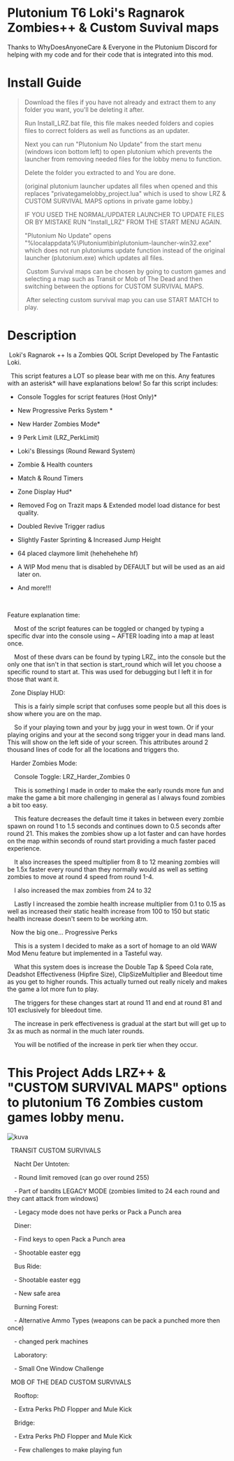 # Plutonium T6 Loki's Ragnarok Zombies++ & Custom Suvival maps

Thanks to WhyDoesAnyoneCare & Everyone in the Plutonium Discord for helping with my code and for their code that is integrated into this mod.

# Install Guide

> Download the files if you have not already and extract them to any folder you want, you'll be deleting it after.
> 
> Run Install_LRZ.bat file, this file makes needed folders and copies files to correct folders as well as functions as an updater.
> 
> Next you can run "Plutonium No Update" from the start menu (windows icon bottom left) to open plutonium which prevents the launcher from removing needed files for the lobby menu to function.
> 
> Delete the folder you extracted to and You are done.
> 
> (original plutonium launcher updates all files when opened and this replaces "privategamelobby_project.lua" which is used to show LRZ & CUSTOM SURVIVAL MAPS options in private game lobby.)
> 
> IF YOU USED THE NORMAL/UPDATER LAUNCHER TO UPDATE FILES OR BY MISTAKE RUN "Install_LRZ" FROM THE START MENU AGAIN.
> 
> "Plutonium No Update" opens "%localappdata%\Plutonium\bin\plutonium-launcher-win32.exe" which does not run plutoniums update function instead of the original launcher (plutonium.exe) which updates all files.
> 
>  Custom Survival maps can be chosen by going to custom games and selecting a map such as Transit or Mob of The Dead and then switching between the options for CUSTOM SURVIVAL MAPS.
> 
>  After selecting custom survival map you can use START MATCH to play.

# Description

 Loki's Ragnarok ++ Is a Zombies QOL Script Developed by The Fantastic Loki.

  This script features a LOT so please bear with me on this. Any features with an asterisk* will have explanations below! So far this script includes:

- Console Toggles for script features (Host Only)*

- New Progressive Perks System *

- New Harder Zombies Mode*

- 9 Perk Limit (LRZ_PerkLimit)

- Loki's Blessings (Round Reward System)

- Zombie & Health counters

- Match & Round Timers

- Zone Display Hud*

- Removed Fog on Trazit maps & Extended model load distance for best quality.

- Doubled Revive Trigger radius

- Slightly Faster Sprinting & Increased Jump Height

- 64 placed claymore limit (hehehehehe hf)

- A WIP Mod menu that is disabled by DEFAULT but will be used as an aid later on.

- And more!!!

  

Feature explanation time:

    Most of the script features can be toggled or changed by typing a specific dvar into the console using ~ AFTER loading into a map at least once.

    Most of these dvars can be found by typing LRZ_ into the console but the only one that isn't in that section is start_round which will let you choose a specific round to start at. This was used for debugging but I left it in for those that want it.

  Zone Display HUD:

    This is a fairly simple script that confuses some people but all this does is show where you are on the map.

    So if your playing town and your by jugg your in west town. Or if your playing origins and your at the second song trigger your in dead mans land. This will show on the left side of your screen. This attributes around 2 thousand lines of code for all the locations and triggers tho.

  Harder Zombies Mode:

    Console Toggle: LRZ_Harder_Zombies 0

    This is something I made in order to make the early rounds more fun and make the game a bit more challenging in general as I always found zombies a bit too easy.

    This feature decreases the default time it takes in between every zombie spawn on round 1 to 1.5 seconds and continues down to 0.5 seconds after round 21. This makes the zombies show up a lot faster and can have hordes on the map within seconds of round start providing a much faster paced experience.

    It also increases the speed multiplier from 8 to 12 meaning zombies will be 1.5x faster every round than they normally would as well as setting zombies to move at round 4 speed from round 1-4.

    I also increased the max zombies from 24 to 32

    Lastly I increased the zombie health increase multiplier from 0.1 to 0.15 as well as increased their static health increase from 100 to 150 but static health increase doesn't seem to be working atm.

  Now the big one... Progressive Perks

    This is a system I decided to make as a sort of homage to an old WAW Mod Menu feature but implemented in a Tasteful way.

    What this system does is increase the Double Tap & Speed Cola rate, Deadshot Effectiveness (Hipfire Size), ClipSizeMultiplier and Bleedout time as you get to higher rounds. This actually turned out really nicely and makes the game a lot more fun to play.

    The triggers for these changes start at round 11 and end at round 81 and 101 exclusively for bleedout time.

    The increase in perk effectiveness is gradual at the start but will get up to 3x as much as normal in the much later rounds.

    You will be notified of the increase in perk tier when they occur.

# This Project Adds LRZ++ & "CUSTOM SURVIVAL MAPS" options to plutonium T6 Zombies custom games lobby menu.

![kuva](https://user-images.githubusercontent.com/77815199/150791540-a8bd7701-ded9-4781-bdde-1fd16c219328.png)

  TRANSIT CUSTOM SURVIVALS

    Nacht Der Untoten:

    - Round limit removed (can go over round 255)

    - Part of bandits LEGACY MODE (zombies limited to 24 each round and they cant attack from windows)

    - Legacy mode does not have perks or Pack a Punch area

    Diner:

    - Find keys to open Pack a Punch area

    - Shootable easter egg

    Bus Ride:

    - Shootable easter egg

    - New safe area

    Burning Forest:

    - Alternative Ammo Types (weapons can be pack a punched more then once)

    - changed perk machines

    Laboratory:

    - Small One Window Challenge

  MOB OF THE DEAD CUSTOM SURVIVALS

    Rooftop:

    - Extra Perks PhD Flopper and Mule Kick

    Bridge:

    - Extra Perks PhD Flopper and Mule Kick

    - Few challenges to make playing fun
